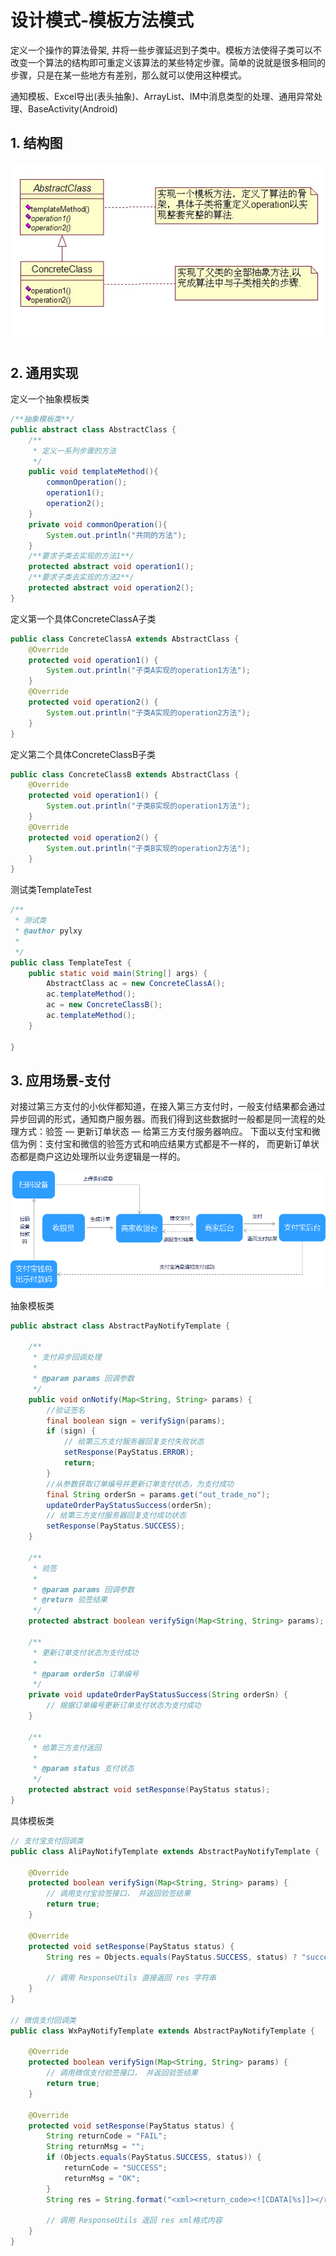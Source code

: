 # 设计模式-模板方法模式



定义一个操作的算法骨架, 并将一些步骤延迟到子类中。模板方法使得子类可以不改变一个算法的结构即可重定义该算法的某些特定步骤。简单的说就是很多相同的步骤，只是在某一些地方有差别，那么就可以使用这种模式。

通知模板、Excel导出(表头抽象)、ArrayList、IM中消息类型的处理、通用异常处理、BaseActivity(Android)



## 1. 结构图

![模板方法结构](../assets/模板方法结构.jpg)

## 2. 通用实现

定义一个抽象模板类

```java
/**抽象模板类**/
public abstract class AbstractClass {
	/**
	 * 定义一系列步骤的方法
	 */
	public void templateMethod(){
		commonOperation();
		operation1();
		operation2();
	}
	private void commonOperation(){
		System.out.println("共同的方法");
	}
	/**要求子类去实现的方法1**/
	protected abstract void operation1();
	/**要求子类去实现的方法2**/
	protected abstract void operation2();
}
```

定义第一个具体ConcreteClassA子类

```java
public class ConcreteClassA extends AbstractClass {
	@Override
	protected void operation1() {
		System.out.println("子类A实现的operation1方法");
	}
	@Override
	protected void operation2() {
		System.out.println("子类A实现的operation2方法");
	}
}
```

定义第二个具体ConcreteClassB子类

```java
public class ConcreteClassB extends AbstractClass {
	@Override
	protected void operation1() {
		System.out.println("子类B实现的operation1方法");
	}
	@Override
	protected void operation2() {
		System.out.println("子类B实现的operation2方法");
	}
}
```

测试类TemplateTest

```java
/**
 * 测试类
 * @author pylxy
 *
 */
public class TemplateTest {
	public static void main(String[] args) {
		AbstractClass ac = new ConcreteClassA();
		ac.templateMethod();
		ac = new ConcreteClassB();
		ac.templateMethod();
	}
 
}
```



## 3. 应用场景-支付

对接过第三方支付的小伙伴都知道，在接入第三方支付时，一般支付结果都会通过异步回调的形式，通知商户服务器。而我们得到这些数据时一般都是同一流程的处理方式：验签 — 更新订单状态 — 给第三方支付服务器响应。 下面以支付宝和微信为例：支付宝和微信的验签方式和响应结果方式都是不一样的， 而更新订单状态都是商户这边处理所以业务逻辑是一样的。

![商家扫码支付流程](../assets/商家扫码支付流程.png)

抽象模板类

```java
public abstract class AbstractPayNotifyTemplate {

    /**
     * 支付异步回调处理
     *
     * @param params 回调参数
     */
    public void onNotify(Map<String, String> params) {
        //验证签名
        final boolean sign = verifySign(params);
        if (sign) {
            // 给第三方支付服务器回复支付失败状态
            setResponse(PayStatus.ERROR);
            return;
        }
        //从参数获取订单编号并更新订单支付状态，为支付成功
        final String orderSn = params.get("out_trade_no");
        updateOrderPayStatusSuccess(orderSn);
        // 给第三方支付服务器回复支付成功状态
        setResponse(PayStatus.SUCCESS);
    }

    /**
     * 验签
     *
     * @param params 回调参数
     * @return 验签结果
     */
    protected abstract boolean verifySign(Map<String, String> params);

    /**
     * 更新订单支付状态为支付成功
     *
     * @param orderSn 订单编号
     */
    private void updateOrderPayStatusSuccess(String orderSn) {
        // 根据订单编号更新订单支付状态为支付成功
    }

    /**
     * 给第三方支付返回
     *
     * @param status 支付状态
     */
    protected abstract void setResponse(PayStatus status);
}

```



具体模板类

```java
// 支付宝支付回调类
public class AliPayNotifyTemplate extends AbstractPayNotifyTemplate {

    @Override
    protected boolean verifySign(Map<String, String> params) {
        // 调用支付宝验签接口， 并返回验签结果
        return true;
    }

    @Override
    protected void setResponse(PayStatus status) {
        String res = Objects.equals(PayStatus.SUCCESS, status) ? "success" : "error";

        // 调用 ResponseUtils 直接返回 res 字符串
    }
}

// 微信支付回调类
public class WxPayNotifyTemplate extends AbstractPayNotifyTemplate {

    @Override
    protected boolean verifySign(Map<String, String> params) {
        // 调用微信支付验签接口， 并返回验签结果
        return true;
    }

    @Override
    protected void setResponse(PayStatus status) {
        String returnCode = "FAIL";
        String returnMsg = "";
        if (Objects.equals(PayStatus.SUCCESS, status)) {
            returnCode = "SUCCESS";
            returnMsg = "OK";
        }
        String res = String.format("<xml><return_code><![CDATA[%s]]></return_code><return_msg><![CDATA[%s]]></return_msg></xml>", returnCode, returnMsg);

        // 调用 ResponseUtils 返回 res xml格式内容
    }
}

```



